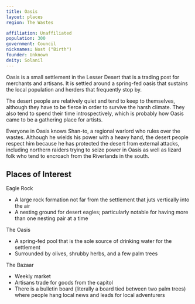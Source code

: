 ```yaml
---
title: Oasis
layout: places
region: The Wastes

affiliation: Unaffiliated
population: 300
government: Council
nicknames: Nost ("Birth")
founder: Unknown
deity: Solanil
---
```

Oasis is a small settlement in the Lesser Desert that is a trading post for merchants and artisans. It is settled around a spring-fed oasis that sustains the local population and herders that frequently stop by.

The desert people are relatively quiet and tend to keep to themselves, although they have to be fierce in order to survive the harsh climate. They also tend to spend their time introspectively, which is probably how Oasis came to be a gathering place for artists.

Everyone in Oasis knows Shan-to, a regional warlord who rules over the wastes. Although he wields his power with a heavy hand, the desert people respect him because he has protected the desert from external attacks, including northern raiders trying to seize power in Oasis as well as lizard folk who tend to encroach from the Riverlands in the south.

## Places of Interest

Eagle Rock
- A large rock formation not far from the settlement that juts vertically into the air
- A nesting ground for desert eagles; particularly notable for having more than one nesting pair at a time

The Oasis
- A spring-fed pool that is the sole source of drinking water for the settlement
- Surrounded by olives, shrubby herbs, and a few palm trees

The Bazaar
- Weekly market
- Artisans trade for goods from the capitol
- There is a bulletin board (literally a board tied between two palm trees) where people hang local news and leads for local adventurers